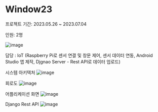 # Window23

프로젝트 기간: 2023.05.26 ~ 2023.07.04

인원: 2명

![image](https://github.com/eunjijen/Window23/assets/75493219/9a6b6bea-c94d-4ffa-8966-30b4bb3f760f)


담당 : IoT (Raspberry Pi로 센서 연결 및 창문 제어, 센서 데이터 연동, Android Studio 앱 제작, Djgnao Server - Rest API로 데이터 업로드)


시스템 아키텍처
![image](https://github.com/eunjijen/Window23/assets/75493219/fbde4670-0f51-4b27-ae9b-e0934e1b331b)



회로도
![image](https://github.com/eunjijen/Window23/assets/75493219/7349f33e-d8b5-44e0-a9c1-87aef26c1fe2)



어플리케이션 화면
![image](https://github.com/eunjijen/Window23/assets/75493219/dbe4ffd3-aecc-4710-af40-6e3c57ba0b12)



Django Rest API
![image](https://github.com/eunjijen/Window23/assets/75493219/781c4d09-0b92-4e00-bd1e-9f489657a4e9)
